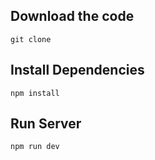 ## Download the code
```git clone ```

## Install Dependencies 
```npm install```

## Run Server
```npm run dev```
